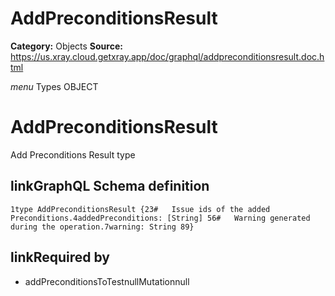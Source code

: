 # AddPreconditionsResult

**Category:** Objects
**Source:** https://us.xray.cloud.getxray.app/doc/graphql/addpreconditionsresult.doc.html

*menu* Types OBJECT
 # AddPreconditionsResult
 Add Preconditions Result type

## linkGraphQL Schema definition
 `1type AddPreconditionsResult {23#   Issue ids of the added Preconditions.4addedPreconditions: [String] 56#   Warning generated during the operation.7warning: String 89}`
## linkRequired by
 - addPreconditionsToTestnullMutationnull